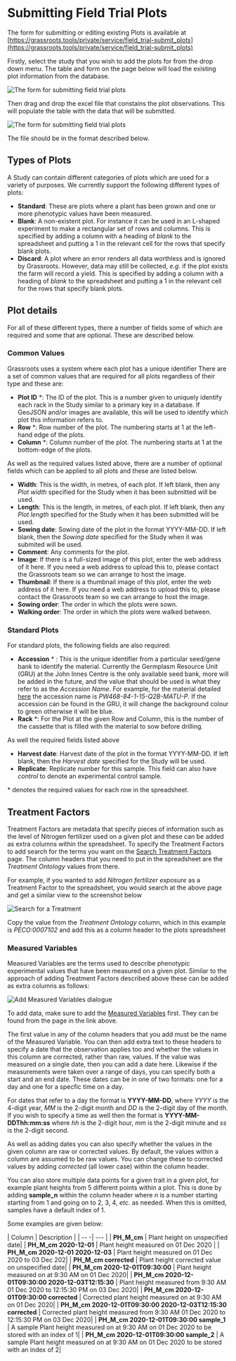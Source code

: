 # Submitting Field Trial Plots

The form for submitting or editing existing Plots is available at  [https://grassroots.tools/private/service/field_trial-submit_plots](https://grassroots.tools/private/service/field_trial-submit_plots)

Firstly, select the study that you wish to add the plots for from the drop down menu. The table and form on the page below will load the existing plot information from the database.

![The form for submitting field trial plots](images/7_submit_plot_service.png)

Then drag and drop the excel file that constains the plot observations. This will populate the table with the data that will be submitted.

![The form for submitting field trial plots](images/7_submit_plot_table.png)

The file should be in the format described below.

## Types of Plots

A Study can contain different categories of plots which are used for a variety of purposes. We currently support the following different types of plots:

 * **Standard**: These are plots where a plant has been grown and one or more phenotypic values have been measured.
 * **Blank**:  A non-existent plot. For instance it can be used in an L-shaped experiment to make a rectangular set of rows and columns. This is specified by adding a column with a heading 
 of _blank_ to the spreadsheet and putting a 1 in the relevant cell for the rows that specify blank plots.
 * **Discard**: A plot where an error renders all data worthless and is ignored by Grassroots. However, data may still be collected, *e.g.* if the plot exists the farm will record a yield.
This is specified by adding a column with a heading of _blank_ to the spreadsheet and putting a 1 in the relevant cell for the rows that specify blank plots.

## Plot details

For all of these different types, there a number of fields some of which are required and some that are optional. These are described below.


### Common Values

Grassroots uses a system where each plot has a unique identifier There are a set of common values that are required for all plots regardless of their type and these are: 

 * **Plot ID** *: The ID of the plot. This is a number given to uniquely identify each rack in the Study similar to a primary key in a database. If GeoJSON and/or images are available, this will be used to identify which plot this information refers to.
 * **Row** *: Row number of the plot. The numbering starts at 1 at the left-hand edge of the plots.
 * **Column** *: Column number of the plot. The numbering starts at 1 at the bottom-edge of the plots.


As well as the required values listed above, there are a number of optional fields which can be applied to all plots and these are listed below.

 * **Width**: This is the width, in metres, of each plot. If left blank, then any *Plot width* specified for the Study when it has been submitted will be used.
 * **Length**: This is the length, in metres, of each plot. If left blank, then any *Plot length* specified for the Study when it has been submitted will be used.
 * **Sowing date**: Sowing date of the plot in the format YYYY-MM-DD. If left blank, then the *Sowing date* specified for the Study when it was submited will be used.
 * **Comment**: Any comments for the plot.
 * **Image**: If there is a full-sized image of this plot, enter the web address of it here. If you need a web address to upload this to, please contact the Grassroots team so we can arrange to host the image.
 * **Thumbnail**: If there is a thumbnail image of this plot, enter the web address of it here. If you need a web address to upload this to, please contact the Grassroots team so we can arrange to host the image.
 * **Sowing order**: The order in which the plots were sown.
 * **Walking order**: The order in which the plots were walked between.


### Standard Plots

For standard plots, the following fields are also required:

 * **Accession** * : This is the unique identifier from a particular seed/gene bank to identify the material. Currently the Germplasm Resource Unit (GRU) at the John Innes Centre is the only available seed bank, more will be added in the future, and the value that should be used is what they refer to as the *Accession Name*. 
For example, for the material detailed [here](https://www.seedstor.ac.uk/search-infoaccession.php?idPlant=39145) the accession name is *PW468-84-1-15-Q2B-MATU-P*. If the accession can be found in the GRU, it will change the background colour to green otherwise it will be blue.
 * **Rack** *: For the Plot at the given Row and Column, this is the number of the cassette that is filled with the material to sow before drilling.


As well the required fields listed above


 * **Harvest date**: Harvest date of the plot in the format YYYY-MM-DD. If left blank, then the *Harvest date* specified for the Study will be used.
 * **Replicate**: Replicate number for this sample. This field can also have *control* to denote an experimental control sample.

\* denotes the required values for each row in the spreadsheet.


## Treatment Factors

Treatment Factors are metadata that specify pieces of information such as the level of Nitrogen fertilizer used on a given plot and these can be added as extra columns within the spreadsheet. To specify the Treatment Factors to add search for the terms you want on the [Search Treatment Factors](https://grassroots.tools/docs/user/services/field_trial/search_treatments.md) page. The column headers that you need to put in the spreadsheet are the *Treatment Ontology* values from there.

For example, if you wanted to add *Nitrogen fertilizer exposure* as a Treatment Factor to the spreadsheet, you would search at the above page and get a similar view to the screenshot below

![Search for a Treatment](images/search_treatments_1.png)

Copy the value from the *Treatment Ontology* column, which in this example is *PECO:0007102* and add this as a column header to the plots spreadsheet

### Measured Variables

Measured Variables are the terms used to describe phenotypic experimental values that have been measured on a given plot. Similar to the approach of adding Treatment Factors described above these can be added as extra columns as follows:

![Add Measured Variables dialogue](images/Image_3.png)


To add data, make sure to add the [Measured Variables](https://grassroots.tools/service/field_trial-search_measured_variables) first. 
They can be found from the page in the link above. 

The first value in any of the column headers that you add must be the name of the Measured Variable. You can then add extra text to these headers to specify a date that the observation applies too and whether the values in this column are corrected, rather than raw, values. If the value was measured on a single date, then you can add a date here.  Likewise if the measurements were taken over a range of days, you can specify both a start and an end date. These dates can be in one of two formats: one for a day and one for a specfic time on a day.

For dates that refer to a day the format is **YYYY-MM-DD**, where *YYYY* is the 4-digit year, *MM* is the 2-digit month and *DD* is the 2-digit day of the month. If you wish to specify a time as well then the format is **YYYY-MM-DDThh:mm:ss** where *hh* is the 2-digit hour, *mm* is the 2-digit minute and *ss* is the 2-digit second.

As well as adding dates you can also specify whether the values in the given column are raw or corrected values. By default, the values within a column are assumed to be raw values. You can change these to corrected values by adding *corrected* (all lower case) within the column header. 

You can also store multiple data points for a given trait in a given plot, for example plant heights from 5 different points within a plot. This is done by adding **sample_n** within the column header where *n* is a number starting starting from 1 and going on to 2, 3, 4, *etc.* as needed. When this is omitted, samples have a default index of 1.

Some examples are given below:


| Column | Description |
| -- -| --- |
| **PH_M_cm** | Plant height on unspecified date|
| **PH_M_cm 2020-12-01** | Plant height measured on 01 Dec 2020 |
| **PH_M_cm 2020-12-01 2020-12-03** | Plant height measured on 01 Dec 2020 to 03 Dec 202|
| **PH_M_cm corrected** | Plant height corrected value on unspecified date|
| **PH_M_cm 2020-12-01T09:30:00** | Plant height measured on at 9:30 AM on 01 Dec 2020|
| **PH_M_cm 2020-12-01T09:30:00 2020-12-03T12:15:30** | Plant height measured from 9:30 AM 01 Dec 2020 to 12:15:30 PM on 03 Dec 2020|
| **PH_M_cm 2020-12-01T09:30:00 corrected** | Corrected plant height measured on at 9:30 AM on 01 Dec 2020|
| **PH_M_cm 2020-12-01T09:30:00 2020-12-03T12:15:30 corrected** | Corrected plant height measured from 9:30 AM 01 Dec 2020 to 12:15:30 PM on 03 Dec 2020|
| **PH_M_cm 2020-12-01T09:30:00 sample_1** | A sample Plant height measured on at 9:30 AM on 01 Dec 2020 to be stored with an index of 1|
| **PH_M_cm 2020-12-01T09:30:00 sample_2** | A sample Plant height measured on at 9:30 AM on 01 Dec 2020 to be stored with an index of 2|

